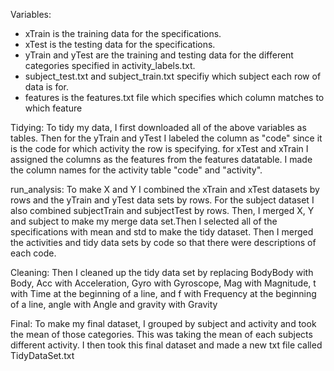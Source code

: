 Variables:
- xTrain is the training data for the specifications.
- xTest is the testing data for the specifications. 
- yTrain and yTest are the training and testing data for the different categories specified in activity_labels.txt.
- subject_test.txt and subject_train.txt specifiy which subject each row of data is for.
- features is the features.txt file which specifies which column matches to which feature

Tidying:
To tidy my data, I first downloaded all of the above variables as tables. Then for the yTrain and yTest I labeled the column as "code" since it is the code for which activity the row is specifying. for xTest and xTrain I assigned the columns as the features from the features datatable. I made the column names for the activity table "code" and "activity". 

run_analysis:
To make X and Y I combined the xTrain and xTest datasets by rows and the yTrain and yTest data sets by rows. For the subject dataset I also combined subjectTrain and subjectTest by rows. Then, I merged X, Y and subject to make my merge data set.Then I selected all of the specifications with mean and std to make the tidy dataset. Then I merged the activities and tidy data sets by code so that there were descriptions of each code. 

Cleaning:
Then I cleaned up the tidy data set by replacing BodyBody with Body, Acc with Acceleration, Gyro with Gyroscope, Mag with Magnitude, t with Time at the beginning of a line, and f with Frequency at the beginning of a line, angle with Angle and gravity with Gravity

Final:
To make my final dataset, I grouped by subject and activity and took the mean of those categories. This was taking the mean of each subjects different activity. I then took this final dataset and made a new txt file called TidyDataSet.txt